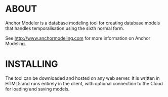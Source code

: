 ABOUT
=====
Anchor Modeler is a database modeling tool for creating database models that handles temporalisation using the sixth normal form.

See http://www.anchormodeling.com for more information on Anchor Modeling.

INSTALLING
==========
The tool can be downloaded and hosted on any web server. It is written in HTML5 and runs entirely in the client, with optional connection to the Cloud for loading and saving models.

